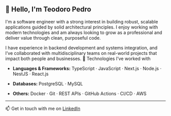 ## 👋 Hello, I'm Teodoro Pedro

I'm a software engineer with a strong interest in building robust, scalable applications guided by solid architectural principles. I enjoy working with modern technologies and am always looking to grow as a professional and deliver value through clean, purposeful code.

I have experience in backend development and systems integration, and I’ve collaborated with multidisciplinary teams on real-world projects that impact both people and businesses.
🚀 Technologies I’ve worked with

  - **Languages & Frameworks:** TypeScript · JavaScript · Next.js · Node.js · NestJS · React.js

  - **Databases:** PostgreSQL · MySQL

  - **Others:** Docker · Git · REST APIs · GitHub Actions · CI/CD · AWS

---

📫 Get in touch with me on [LinkedIn](https://linkedin.com/in/teosoares10)
